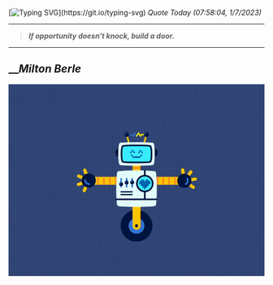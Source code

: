 [![Typing SVG](https://readme-typing-svg.herokuapp.com?font=Press+Start+2P&color=C2F784&size=35&width=900&height=100&lines=Hello+World%2C+I'm+Hung+!)](https://git.io/typing-svg) 
_Quote Today (07:58:04, 1/7/2023)_
___
>**_If opportunity doesn't knock, build a door._**
___

## __**_Milton Berle_**

![RobotDance](src/assets/images/robot-dancing-dribble.gif?style=center)
